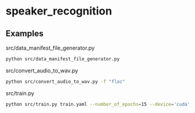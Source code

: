 # speaker_recognition

## Examples
src/data_manifest_file_generator.py
```bash
python src/data_manifest_file_generator.py
```

src/convert_audio_to_wav.py
```bash
python src/convert_audio_to_wav.py -f "flac"
```

src/train.py
```bash
python src/train.py train.yaml --number_of_epochs=15 --device='cuda'
```